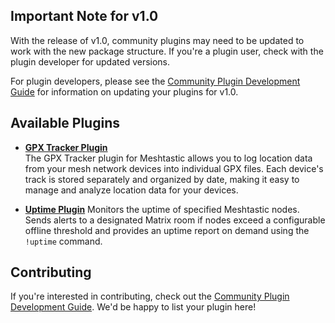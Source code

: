 ## Important Note for v1.0

With the release of v1.0, community plugins may need to be updated to work with the new package structure. If you're a plugin user, check with the plugin developer for updated versions.

For plugin developers, please see the [Community Plugin Development Guide](Community-Plugin-Development-Guide.md) for information on updating your plugins for v1.0.

## Available Plugins

- **[GPX Tracker Plugin](https://github.com/fernandodpr/MMR-GPXTRacker)**  
  The GPX Tracker plugin for Meshtastic allows you to log location data from your mesh network devices into individual GPX files. Each device's track is stored separately and organized by date, making it easy to manage and analyze location data for your devices.

- **[Uptime Plugin](https://github.com/leow149/MMR-uptime)**
  Monitors the uptime of specified Meshtastic nodes. Sends alerts to a designated Matrix room if nodes exceed a configurable offline threshold and provides an uptime report on demand using the `!uptime` command.

## Contributing

If you're interested in contributing, check out the [Community Plugin Development Guide](Community-Plugin-Development-Guide.md). We'd be happy to list your plugin here!

